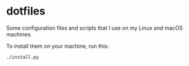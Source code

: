 # dotfiles

Some configuration files and scripts that I use on my Linux and macOS machines.

To install them on your machine, run this:

    ./install.py
